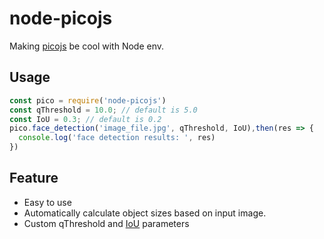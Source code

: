 # node-picojs

Making [picojs](https://github.com/tehnokv/picojs) be cool with Node env.

## Usage

```js
const pico = require('node-picojs')
const qThreshold = 10.0; // default is 5.0
const IoU = 0.3; // default is 0.2
pico.face_detection('image_file.jpg', qThreshold, IoU),then(res => {
  console.log('face detection results: ', res)
})
```

## Feature

* Easy to use
* Automatically calculate object sizes based on input image.
* Custom qThreshold and [IoU](https://en.wikipedia.org/wiki/Jaccard_index) parameters
